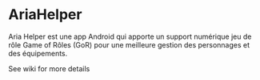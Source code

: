 # AriaHelper
Aria Helper est une app Android qui apporte un support numérique jeu de rôle Game of Rôles (GoR) pour une meilleure gestion des personnages et des équipements.

See wiki for more details
